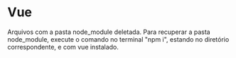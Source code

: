 # Vue
Arquivos com a pasta node_module deletada. 
Para recuperar a pasta node_module, execute o comando no terminal "npm i", estando no diretório correspondente, e com vue instalado. 
